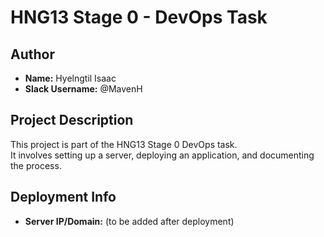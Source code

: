 # HNG13 Stage 0 - DevOps Task

## Author
- **Name:** Hyelngtil Isaac
- **Slack Username:** @MavenH

## Project Description
This project is part of the HNG13 Stage 0 DevOps task.  
It involves setting up a server, deploying an application, and documenting the process.

## Deployment Info
- **Server IP/Domain:** (to be added after deployment)
